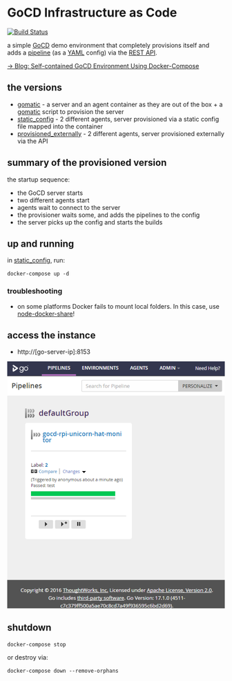 # GoCD Infrastructure as Code

[![Build Status](https://travis-ci.org/d-led/gocd_docker_compose_example.svg?branch=master)](https://travis-ci.org/d-led/gocd_docker_compose_example)

a simple [GoCD](https://www.gocd.io/) demo environment that completely provisions itself and adds a [pipeline](https://github.com/d-led/cctray-rpi-unicorn-hat-monitor) (as a [YAML](https://github.com/tomzo/gocd-yaml-config-plugin) config) via the [REST API](https://api.gocd.io/).

[&rarr; Blog: Self-contained GoCD Environment Using Docker-Compose](https://ledentsov.de/2017/03/04/self-contained-gocd-docker-compose/)

## the versions

- [gomatic](gomatic) - a server and an agent container as they are out of the box + a [gomatic](https://github.com/gocd-contrib/gomatic) script to provision the server
- [static_config](static_config) - 2 different agents, server provisioned via a static config file mapped into the container
- [provisioned_externally](provisioned_externally) - 2 different agents, server provisioned externally via the API

## summary of the provisioned version

the startup sequence:

- the GoCD server starts
- two different agents start
- agents wait to connect to the server
- the provisioner waits some, and adds the pipelines to the config
- the server picks up the config and starts the builds

## up and running

in [static_config](static_config), run:

```
docker-compose up -d
```

### troubleshooting

- on some platforms Docker fails to mount local folders. In this case, use [node-docker-share](https://github.com/vweevers/node-docker-share)!

## access the instance

- http://[go-server-ip]:8153

![](img/screen.png)

## shutdown

```
docker-compose stop
```

or destroy via:

```
docker-compose down --remove-orphans
```
